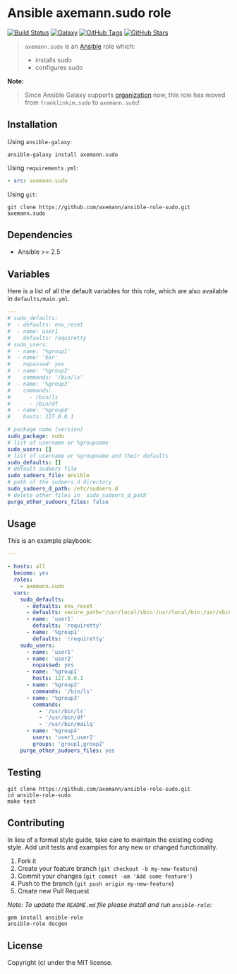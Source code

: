 # Ansible axemann.sudo role

[![Build Status](https://img.shields.io/travis/com/axemann/ansible-role-sudo.svg)](https://travis-ci.org/axemann/ansible-role-sudo)
[![Galaxy](https://img.shields.io/badge/galaxy-axemann.sudo-blue.svg)](https://galaxy.ansible.com/ui/standalone/namespaces/13554)
[![GitHub Tags](https://img.shields.io/github/tag/axemann/ansible-role-sudo.svg)](https://github.com/axemann/ansible-role-sudo)
[![GitHub Stars](https://img.shields.io/github/stars/axemann/ansible-role-sudo.svg)](https://github.com/axemann/ansible-role-sudo)

> `axemann.sudo` is an [Ansible](http://www.ansible.com) role which:
>
> * installs sudo
> * configures sudo

**Note:**

> Since Ansible Galaxy supports [organization](https://www.ansible.com/blog/ansible-galaxy-2-release) now, this role has moved from `franklinkim.sudo` to `axemann.sudo`!

## Installation

Using `ansible-galaxy`:

```shell
ansible-galaxy install axemann.sudo
```

Using `requirements.yml`:

```yaml
- src: axemann.sudo
```

Using `git`:

```shell
git clone https://github.com/axemann/ansible-role-sudo.git axemann.sudo
```

## Dependencies

* Ansible >= 2.5

## Variables

Here is a list of all the default variables for this role, which are also available in `defaults/main.yml`.

```yaml
---
# sudo_defaults:
#  - defaults: env_reset
#  - name: user1
#    defaults: requiretty
# sudo_users:
#  - name: '%group1'
#  - name: 'bar'
#    nopasswd: yes
#  - name: '%group2'
#    commands: '/bin/ls'
#  - name: '%group3'
#    commands:
#      - /bin/ls
#      - /bin/df
#  - name: '%group4'
#    hosts: 127.0.0.1

# package name (version)
sudo_package: sudo
# list of username or %groupname
sudo_users: []
# list of username or %groupname and their defaults
sudo_defaults: []
# default sudoers file
sudo_sudoers_file: ansible
# path of the sudoers.d directory
sudo_sudoers_d_path: /etc/sudoers.d
# delete other files in `sudo_sudoers_d_path`
purge_other_sudoers_files: false

```

## Usage

This is an example playbook:

```yaml
---

- hosts: all
  become: yes
  roles:
    - axemann.sudo
  vars:
    sudo_defaults:
      - defaults: env_reset
      - defaults: secure_path="/usr/local/sbin:/usr/local/bin:/usr/sbin:/usr/bin:/sbin:/bin"
      - name: 'user1'
        defaults: 'requiretty'
      - name: '%group1'
        defaults: '!requiretty'
    sudo_users:
      - name: 'user1'
      - name: 'user2'
        nopasswd: yes
      - name: '%group1'
        hosts: 127.0.0.1
      - name: '%group2'
        commands: '/bin/ls'
      - name: '%group3'
        commands:
          - '/usr/bin/ls'
          - '/usr/bin/df'
          - '/usr/bin/mailq'
      - name: '%group4'
        users: 'user1,user2'
        groups: 'group1,group2'
    purge_other_sudoers_files: yes

```

## Testing

```shell
git clone https://github.com/axemann/ansible-role-sudo.git
cd ansible-role-sudo
make test
```

## Contributing

In lieu of a formal style guide, take care to maintain the existing coding style. Add unit tests and examples for any new or changed functionality.

1. Fork it
2. Create your feature branch (`git checkout -b my-new-feature`)
3. Commit your changes (`git commit -am 'Add some feature'`)
4. Push to the branch (`git push origin my-new-feature`)
5. Create new Pull Request

*Note: To update the `README.md` file please install and run `ansible-role`:*

```shell
gem install ansible-role
ansible-role docgen
```

## License

Copyright (c)  under the MIT license.
